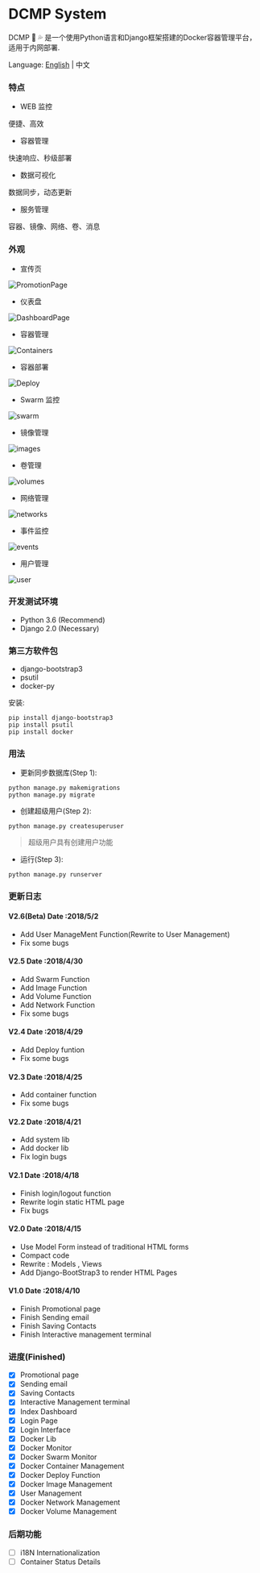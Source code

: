 # DCMP System

DCMP :whale2: :sweat_drops: 是一个使用Python语言和Django框架搭建的Docker容器管理平台，适用于内网部署.

Language:     [English](https://github.com/Mr-Linus/DCMP/blob/master/README.md)  | 中文

### 特点 ###
- WEB 监控

便捷、高效

- 容器管理

快速响应、秒级部署


- 数据可视化

数据同步，动态更新

- 服务管理

容器、镜像、网络、卷、消息

### 外观
- 宣传页

![PromotionPage](https://github.com/Mr-Linus/DCMP/blob/master/Promotionpage.png)

- 仪表盘

![DashboardPage](https://github.com/Mr-Linus/DCMP/blob/master/dashboard.png)

- 容器管理

![Containers](https://github.com/Mr-Linus/DCMP/blob/master/containers.png)

- 容器部署

![Deploy](https://github.com/Mr-Linus/DCMP/blob/master/deploy.png)

- Swarm 监控

![swarm](https://github.com/Mr-Linus/DCMP/blob/master/swarm.png)

- 镜像管理

![images](https://github.com/Mr-Linus/DCMP/blob/master/images.png)

- 卷管理

![volumes](https://github.com/Mr-Linus/DCMP/blob/master/volumes.png)

- 网络管理

![networks](https://github.com/Mr-Linus/DCMP/blob/master/networks.png)

- 事件监控

![events](https://github.com/Mr-Linus/DCMP/blob/master/events.png)

- 用户管理

![user](https://github.com/Mr-Linus/DCMP/blob/master/user.png)

### 开发测试环境
- Python 3.6 (Recommend)
- Django 2.0 (Necessary)

### 第三方软件包
- django-bootstrap3
- psutil
- docker-py

安装:
```shell
pip install django-bootstrap3
pip install psutil
pip install docker
```

### 用法
- 更新同步数据库(Step 1):
```shell 
python manage.py makemigrations
python manage.py migrate
```

- 创建超级用户(Step 2): 
```shell
python manage.py createsuperuser
```
> 超级用户具有创建用户功能


- 运行(Step 3):
```shell
python manage.py runserver
```

### 更新日志

#### V2.6(Beta) Date :2018/5/2 
- Add User ManageMent Function(Rewrite to User Management)
- Fix some bugs
#### V2.5 Date :2018/4/30
- Add Swarm Function
- Add Image Function
- Add Volume Function
- Add Network Function
- Fix some bugs
#### V2.4 Date :2018/4/29
- Add Deploy funtion
- Fix some bugs
#### V2.3 Date :2018/4/25
- Add container function 
- Fix some bugs
#### V2.2 Date :2018/4/21
- Add system lib
- Add docker lib
- Fix login bugs
#### V2.1 Date :2018/4/18
- Finish login/logout function
- Rewrite login static HTML page
- Fix bugs
#### V2.0 Date :2018/4/15
- Use Model Form instead of traditional HTML forms
- Compact code
- Rewrite : Models , Views  
- Add Django-BootStrap3 to render HTML Pages

#### V1.0 Date :2018/4/10
- Finish Promotional page
- Finish Sending email
- Finish Saving Contacts
- Finish Interactive management terminal

### 进度(Finished)
- [x]  Promotional page
- [x]  Sending email
- [x]  Saving Contacts
- [x]  Interactive Management terminal
- [x]  Index Dashboard
- [x]  Login Page
- [x]  Login Interface
- [x]  Docker Lib
- [x]  Docker Monitor
- [x]  Docker Swarm  Monitor
- [x]  Docker Container Management 
- [x]  Docker Deploy Function
- [x]  Docker Image Management 
- [x]  User Management
- [x]  Docker Network Management
- [x]  Docker Volume Management

### 后期功能
- [ ] i18N Internationalization 
- [ ] Container Status Details